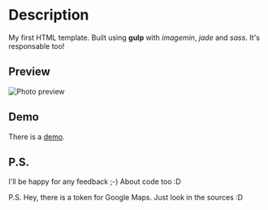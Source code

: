 # Description
My first HTML template. Built using **gulp** with *imagemin*, *jade* and *sass*. It's responsable too!

## Preview

![Photo preview](https://powerslime.github.io/template_mihaela_dreglea_art/preview.png)

## Demo
There is a [demo](https://powerslime.github.io/template_mihaela_dreglea_art/dist/).

## P.S.
I'll be happy for any feedback ;-) About code too :D

P.S. Hey, there is a token for Google Maps. Just look in the sources :D
